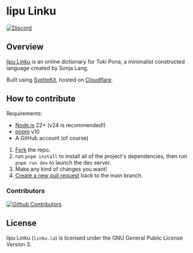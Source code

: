 # lipu Linku

[![Discord](https://img.shields.io/badge/-Discord-%237289da?style=for-the-badge&logo=appveyor)](https://discord.gg/A3ZPqnHHsy)

## Overview

[lipu Linku](https://linku.la/) is an online dictionary for Toki Pona, a minimalist constructed language created by Sonja Lang.

Built using [SvelteKit](https://kit.svelte.dev/), hosted on [Cloudflare](https://cloudflare.com/).

## How to contribute

Requirements:

- [Node.js](https://nodejs.org/) 22+ (v24 is recommended!)
- [pnpm](https://pnpm.io/) v10
- A GitHub account (of course)

1. [Fork](https://github.com/lipu-linku/lipu/fork) the repo.
2. run `pnpm install` to install all of the project's dependencies,
   then run `pnpm run dev` to launch the dev server.
3. Make any kind of changes you want!
4. [Create a new pull request](https://github.com/lipu-linku/lipu/compare/) back to the main branch.

### Contributors

[![Github Contributors](https://contrib.rocks/image?repo=lipu-linku/lipu)](https://github.com/lipu-linku/lipu/graphs/contributors)

## License

lipu Linku (`linku.la`) is licensed under the GNU General Public License Version 3.
